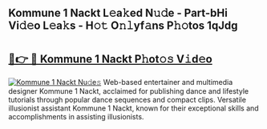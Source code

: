 ## Kommune 1 Nackt L𝚎a𝚔ed N𝚞𝚍e - Part-bHi Vi𝚍𝚎o L𝚎a𝚔s - H𝚘𝚝 O𝚗𝚕yf𝚊ns P𝚑𝚘tos 1qJdg

# <h2><a href="http://kf4eyap.oniu.top/?m=Kommune+1+Nackt">🔗👉 🔴 Kommune 1 Nackt P𝚑ot𝚘𝚜 V𝚒d𝚎o</a></h2>

[![Kommune 1 Nackt Nu𝚍e𝚜](https://i.imgur.com/0qMVB7G.gif)](http://kf4eyap.oniu.top/?m=Kommune+1+Nackt)
Web-based entertainer and multimedia designer Kommune 1 Nackt, acclaimed for publishing dance and lifestyle tutorials through popular dance sequences and compact clips. Versatile illusionist assistant Kommune 1 Nackt, known for their exceptional skills and accomplishments in assisting illusionists.  
